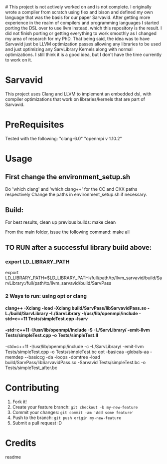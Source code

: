 <snippet>
  <content>
# This project is not actively worked on and is not complete. I originally wrote a compiler from scratch using flex and bison and defined my own language that was the basis for our paper Sarvavid. After getting more experience in the realm of compilers and programming languages I started porting the DSL over to use llvm instead, which this repository is the result. I did not finish porting or getting everything to work smoothly as I changed my area of research for my PhD. That being said, the idea was to have Sarvavid just be LLVM optimization passes allowing any libraries to be used and just optimizing any SarvLibrary Kernels along with normal optimizations. I still think it is a good idea, but I don't have the time currently to work on it.


# Sarvavid
This project uses Clang and LLVM to implement an embedded dsl, with compiler optimizations that work on libraries/kernels that are part of Sarvavid. 

# PreRequisites

Tested with the following:
    "clang-6.0"
    "openmpi v 1.10.2"


# Usage
## First change the environment_setup.sh
Do 'which clang' and 'which clang++' for the CC and CXX paths respectively
Change the paths in environment_setup.sh if necessary.

## Build:
For best results, clean up previous builds:
    make clean

From the main folder, issue the following command:
    make all


## TO RUN after a successful library build above:
### export LD_LIBRARY_PATH

export LD_LIBRARY_PATH=$LD_LIBRARY_PATH:/full/path/to/llvm_sarvavid/build/SarvLibrary:/full/path/to/llvm_sarvavid/build/SarvPass


### 2 Ways to run: using opt or clang
#### clang++ -Xclang -load -Xclang build/SarvPass/libSarvavidPass.so -L./build/SarvLibrary -I./SarvLibrary -I/usr/lib/openmpi/include -std=c++11 Tests/simpleTest.cpp -lsarv
#### -std=c++11 -I/usr/lib/openmpi/include -S -I./SarvLibrary/ -emit-llvm Tests/simpleTest.cpp -o Tests/simpleTest.ll
-std=c++11 -I/usr/lib/openmpi/include -c -I./SarvLibrary/ -emit-llvm Tests/simpleTest.cpp -o Tests/simpleTest.bc
opt -basicaa -globals-aa -memdep --basiccg -da -loops -domtree -load build/SarvPass/libSarvavidPass.so -Sarvavid Tests/simpleTest.bc -o Tests/simpleTest_after.bc

# Contributing

1. Fork it!
2. Create your feature branch: `git checkout -b my-new-feature`
3. Commit your changes: `git commit -am 'Add some feature'`
4. Push to the branch: `git push origin my-new-feature`
5. Submit a pull request :D

# Credits

</content>
  <tabTrigger>readme</tabTrigger>
</snippet>

